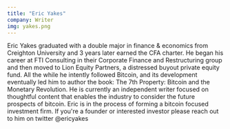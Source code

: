 ```yaml
---
title: "Eric Yakes"
company: Writer
img: yakes.png
---
```


Eric Yakes graduated with a double major in finance & economics from Creighton University and 3 years later earned the CFA charter. He began his career at FTI Consulting in their Corporate Finance and Restructuring group and then moved to Lion Equity Partners, a distressed buyout private equity fund. All the while he intently followed Bitcoin, and its development eventually led him to author the book: The 7th Property: Bitcoin and the Monetary Revolution. He is currently an independent writer focused on thoughtful content that enables the industry to consider the future prospects of bitcoin. Eric is in the process of forming a bitcoin focused investment firm. If you're a founder or interested investor please reach out to him on twitter @ericyakes